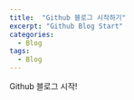 ```yaml
---
title:  "Github 블로그 시작하기"
excerpt: "Github Blog Start"
categories:
  - Blog
tags:
  - Blog
---
```


Github 블로그 시작!
